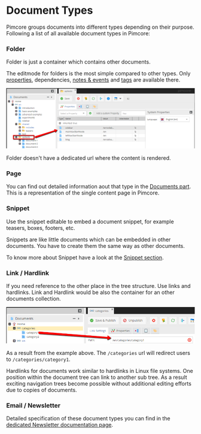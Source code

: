 # Document Types

Pimcore groups documents into different types depending on their purpose. 
Following a list of all available document types in Pimcore: 

### Folder

Folder is just a container which contains other documents.

The editmode for folders is the most simple compared to other types. 
Only [properties](../../08_Tools_and_Features/07_Properties.md), dependencies, [notes & events](../../08_Tools_and_Features/05_Notes_and_Events.md) 
and [tags](../../08_Tools_and_Features/09_Tags.md) are available there. 


![Folder preview](../../img/basictypes_folder_preview.png)

Folder doesn't have a dedicated url where the content is rendered.

### Page

You can find out detailed information aout that type in the [Documents part](../../03_Documents/README.md).
This is a representation of the single content page in Pimcore. 

### Snippet

Use the snippet editable to embed a document snippet, for example teasers, boxes, footers, etc.

Snippets are like little documents which can be embedded in other documents. 
You have to create them the same way as other documents.

To know more about Snippet have a look at the [Snippet section](../../03_Documents/01_Editables/32_Snippet.md).

### Link / Hardlink

If you need reference to the other place in the tree structure. Use links and hardlinks. 
Link and Hardlink would be also the container for an other documents collection. 

![Link preview - editmode](../../img/basictypes_link_preview.png)

As a result from the example above. The `/categories` url will redirect users to `/categories/category1`.

Hardlinks for documents work similar to hardlinks in Linux file systems. 
One position within the document tree can link to another sub tree. 
As a result exciting navigation trees become possible without additional editing efforts due to copies of documents.

### Email / Newsletter

Detailed specification of these document types you can find in the [dedicated Newsletter documentation page](../../08_Tools_and_Features/19_Newsletter.md).